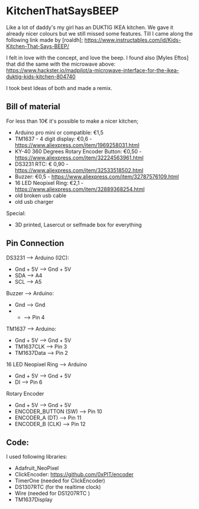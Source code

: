 # KitchenThatSaysBEEP
Like a lot of daddy's my girl has an DUKTIG IKEA kitchen.
We gave it already nicer colours but we still missed some features.
Till I came along the following link made by [roaldh]; 
https://www.instructables.com/id/Kids-Kitchen-That-Says-BEEP/

I felt in love with the concept, and love the beep.
I found also [Myles Eftos] that did the same with the microwave above:
https://www.hackster.io/madpilot/a-microwave-interface-for-the-ikea-duktig-kids-kitchen-804740

I took best Ideas of both and made a remix.


## Bill of material

For less than 10€ it's possible to make a nicer kitchen;

* Arduino pro mini or compatible: €1,5  
* TM1637 - 4 digit display: €0,6 - https://www.aliexpress.com/item/1969258031.html 
* KY-40 360 Degrees Rotary Encoder Button: €0,50 - https://www.aliexpress.com/item/32224563961.html
* DS3231 RTC: € 0,90 - https://www.aliexpress.com/item/32533518502.html
* Buzzer: €0,5 - https://www.aliexpress.com/item/32787576109.html
* 16 LED Neopixel Ring: €2,1 - https://www.aliexpress.com/item/32889368254.html  
* old broken usb cable
* old usb charger

Special:
* 3D printed, Lasercut or selfmade box for everything 

## Pin Connection

DS3231 --> Arduino (I2C):
* Gnd + 5V --> Gnd + 5V
* SDA --> A4 
* SCL --> A5 

Buzzer --> Arduino:
* Gnd --> Gnd 
* + --> Pin 4

TM1637 --> Arduino:
* Gnd + 5V --> Gnd + 5V
* TM1637CLK --> Pin 3
* TM1637Data --> Pin 2

16 LED Neopixel Ring --> Arduino
* Gnd + 5V --> Gnd + 5V
* DI --> Pin 6

Rotary Encoder
* Gnd + 5V --> Gnd + 5V
* ENCODER_BUTTON (SW) --> Pin 10
* ENCODER_A (DT) --> Pin 11
* ENCODER_B (CLK) --> Pin 12




## Code:

I used following libraries:
* Adafruit_NeoPixel 
* ClickEncoder: https://github.com/0xPIT/encoder
* TimerOne (needed for ClickEncoder)
* DS1307RTC (for the realtime clock)
* Wire (needed for DS1207RTC )
* TM1637Display

